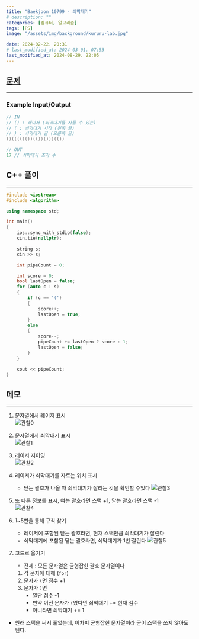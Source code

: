 ```yaml
---
title: "Baekjoon 10799 - 쇠막대기"
# description: ""
categories: [컴퓨터, 알고리즘]
tags: [PS]
image: "/assets/img/background/kururu-lab.jpg"

date: 2024-02-22. 20:31
# last_modified_at: 2024-03-01. 07:53
last_modified_at: 2024-08-29. 22:05
---
```


## [문제](https://www.acmicpc.net/problem/10799)

---

### Example Input/Output

```cpp
// IN
// () : 레이저 (쇠막대기를 자를 수 있는)
// ( : 쇠막대기 시작 (왼쪽 끝)
// ) : 쇠막대기 끝 (오른쪽 끝)
()(((()())(())()))(())

// OUT
17 // 쇠막대기 조각 수
```

## C++ 풀이

---

```cpp
#include <iostream>
#include <algorithm>

using namespace std;

int main()
{
    ios::sync_with_stdio(false);
    cin.tie(nullptr);

    string s;
    cin >> s;

    int pipeCount = 0;

    int score = 0;
    bool lastOpen = false;
    for (auto c : s)
    {
        if (c == '(')
        {
            score++;
            lastOpen = true;
        }
        else
        {
            score--;
            pipeCount += lastOpen ? score : 1;
            lastOpen = false;
        }
    }

    cout << pipeCount;
}
```

## 메모

---

1. 문자열에서 레이저 표시  
![관찰0](/assets/img/post/stone/2024/240222-0000.jpg)  

2. 문자열에서 쇠막대기 표시  
![관찰1](/assets/img/post/stone/2024/240222-0001.jpg)

3. 레이저 지이잉  
![관찰2](/assets/img/post/stone/2024/240222-0002.jpg)

4. 레이저가 쇠막대기를 자르는 위치 표시  
   - 닫는 괄호가 나올 때 쇠막대기가 잘리는 것을 확인할 수있다
![관찰3](/assets/img/post/stone/2024/240222-0003.jpg)

5. 또 다른 정보를 표시, 여는 괄호라면 스택 +1, 닫는 괄호라면 스택 -1  
![관찰4](/assets/img/post/stone/2024/240222-0004.jpg)

6. 1~5번을 통해 규칙 찾기
   - 레이저에 포함된 닫는 괄호라면, 현재 스택만큼 쇠막대기가 잘린다
   - 쇠막대기에 포함된 닫는 괄호라면, 쇠막대기가 1번 잘린다
![관찰5](/assets/img/post/stone/2024/240222-0005.jpg)

7. 코드로 옮기기
   - 전제 : 모든 문자열은 균형잡힌 괄호 문자열이다
   1. 각 문자에 대해 (`for`)
   2. 문자가 `(`면 점수 +1
   3. 문자가 `)`면
      - 일단 점수 -1
      - 만약 이전 문자가 `(`였다면 쇠막대기 += 현재 점수
      - 아니라면 쇠막대기 += 1

- 원래 스택을 써서 풀었는데, 어차피 균형잡힌 문자열이라 굳이 스택을 쓰지 않아도 된다.
